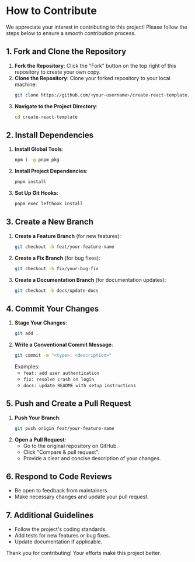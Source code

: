 # How to Contribute

We appreciate your interest in contributing to this project! Please follow the
steps below to ensure a smooth contribution process.

## 1. Fork and Clone the Repository

1. **Fork the Repository**: Click the "Fork" button on the top right of this
   repository to create your own copy.
2. **Clone the Repository**: Clone your forked repository to your local machine:
    ```bash
    git clone https://github.com/<your-username>/create-react-template.git
    ```
3. **Navigate to the Project Directory**:
    ```bash
    cd create-react-template
    ```

## 2. Install Dependencies

1. **Install Global Tools**:
    ```bash
    npm i -g pnpm pkg
    ```
2. **Install Project Dependencies**:
    ```bash
    pnpm install
    ```
3. **Set Up Git Hooks**:
    ```bash
    pnpm exec lefthook install
    ```

## 3. Create a New Branch

1. **Create a Feature Branch** (for new features):
    ```bash
    git checkout -b feat/your-feature-name
    ```
2. **Create a Fix Branch** (for bug fixes):
    ```bash
    git checkout -b fix/your-bug-fix
    ```
3. **Create a Documentation Branch** (for documentation updates):
    ```bash
    git checkout -b docs/update-docs
    ```

## 4. Commit Your Changes

1. **Stage Your Changes**:
    ```bash
    git add .
    ```
2. **Write a Conventional Commit Message**:
    ```bash
    git commit -m "<type>: <description>"
    ```
    Examples:
    - `feat: add user authentication`
    - `fix: resolve crash on login`
    - `docs: update README with setup instructions`

## 5. Push and Create a Pull Request

1. **Push Your Branch**:
    ```bash
    git push origin feat/your-feature-name
    ```
2. **Open a Pull Request**:
    - Go to the original repository on GitHub.
    - Click "Compare & pull request".
    - Provide a clear and concise description of your changes.

## 6. Respond to Code Reviews

- Be open to feedback from maintainers.
- Make necessary changes and update your pull request.

## 7. Additional Guidelines

- Follow the project's coding standards.
- Add tests for new features or bug fixes.
- Update documentation if applicable.

Thank you for contributing! Your efforts make this project better.
